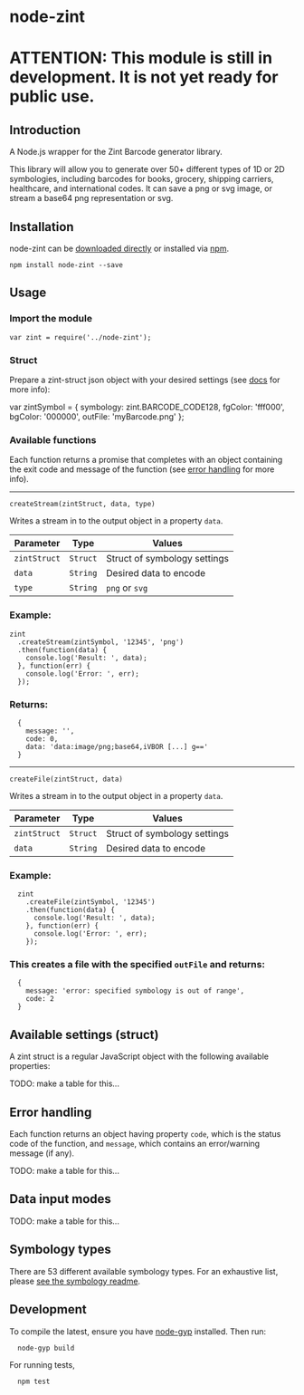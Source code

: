 # node-zint

# ATTENTION: This module is still in development. It is not yet ready for public use.


## Introduction

A Node.js wrapper for the Zint Barcode generator library.

This library will allow you to generate over 50+ different types of 1D or 2D symbologies, including barcodes for books, grocery, shipping carriers, healthcare, and international codes. It can save a png or svg image, or stream a base64 png representation or svg.

## Installation

node-zint can be [downloaded directly]() or installed via [npm]().

    npm install node-zint --save

## Usage

### Import the module

    var zint = require('../node-zint');


### Struct

Prepare a zint-struct json object with your desired settings (see [docs]() for more info):

  var zintSymbol = {
    symbology: zint.BARCODE_CODE128,
    fgColor: 'fff000',
    bgColor: '000000',
    outFile: 'myBarcode.png'
  };

### Available functions

Each function returns a promise that completes with an object containing the exit code and message of the function (see [error handling]() for more info).

----------

`createStream(zintStruct, data, type)`

Writes a stream in to the output object in a property `data`.

| Parameter    | Type     | Values                       |
|--------------|----------|------------------------------|
| `zintStruct` | `Struct` | Struct of symbology settings |
| `data`       | `String` | Desired data to encode       |
| `type`       | `String` | `png` or `svg`               |


### Example:

    zint
      .createStream(zintSymbol, '12345', 'png')
      .then(function(data) {
        console.log('Result: ', data);
      }, function(err) { 
        console.log('Error: ', err); 
      });

### Returns:
```
  { 
    message: '',
    code: 0,
    data: 'data:image/png;base64,iVBOR [...] g==' 
  }
```
----------

`createFile(zintStruct, data)`

Writes a stream in to the output object in a property `data`.

| Parameter    | Type     | Values                       |
|--------------|----------|------------------------------|
| `zintStruct` | `Struct` | Struct of symbology settings |
| `data`       | `String` | Desired data to encode       |


### Example:

```
  zint
    .createFile(zintSymbol, '12345')
    .then(function(data) {
      console.log('Result: ', data);
    }, function(err) { 
      console.log('Error: ', err); 
    });
```

### This creates a file with the specified `outFile` and returns:

```
  { 
    message: 'error: specified symbology is out of range',
    code: 2
  }
```

## Available settings (struct)

A zint struct is a regular JavaScript object with the following available properties:

TODO: make a table for this...

## Error handling

Each function returns an object having property `code`, which is the status code of the function, and `message`, which contains an error/warning message (if any).

TODO: make a table for this...

## Data input modes

TODO: make a table for this...

## Symbology types

There are 53 different available symbology types. For an exhaustive list, please [see the symbology readme]().

## Development

To compile the latest, ensure you have [node-gyp]() installed. Then run:

```
  node-gyp build
```

For running tests,

```
  npm test
```